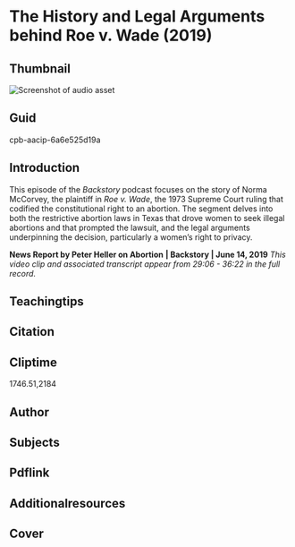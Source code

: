 # The History and Legal Arguments behind Roe v. Wade (2019)

## Thumbnail

![Screenshot of audio asset](https://s3.amazonaws.com/americanarchive.org/primary_source_sets/audio-digitized.jpg "Screenshot audio asset")


## Guid
cpb-aacip-6a6e525d19a 

## Introduction

This episode of the _Backstory_ podcast focuses on the story of Norma McCorvey, the plaintiff in _Roe v. Wade_, the 1973 Supreme Court ruling that codified the constitutional right to an abortion. The segment delves into both the restrictive abortion laws in Texas that drove women to seek illegal abortions and that prompted the lawsuit, and the legal arguments underpinning the decision, particularly a women’s right to privacy.

<b>News Report by Peter Heller on Abortion</b>
<b>| Backstory | June 14, 2019</b>
<i>This video clip and associated transcript appear from 29:06 - 36:22 in the full record.</i>

## Teachingtips

## Citation

## Cliptime

1746.51,2184

## Author
## Subjects
## Pdflink
## Additionalresources
## Cover
